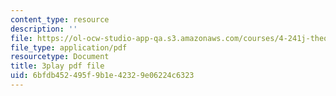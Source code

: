 ```yaml
---
content_type: resource
description: ''
file: https://ol-ocw-studio-app-qa.s3.amazonaws.com/courses/4-241j-theory-of-city-form-spring-2013/6bfdb452495f9b1e42329e06224c6323_3V5ORt7shjI.pdf
file_type: application/pdf
resourcetype: Document
title: 3play pdf file
uid: 6bfdb452-495f-9b1e-4232-9e06224c6323
---
```

